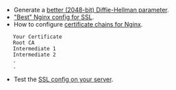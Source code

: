 -   Generate a [better (2048-bit) Diffie-Hellman
    parameter](https://weakdh.org/sysadmin.html).
-   ["Best" Nginx config for
    SSL](https://gist.github.com/plentz/6737338).
-   How to configure [certificate chains for
    Nginx](http://nginx.org/en/docs/http/configuring_https_servers.html#chains).

`   Your Certificate`  
`   Root CA`  
`   Intermediate 1`  
`   Intermediate 2`  
`   .`  
`   .`

-   Test the [SSL config on your
    server](https://www.ssllabs.com/ssltest/).
